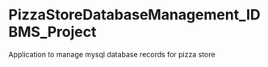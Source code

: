 # PizzaStoreDatabaseManagement_IDBMS_Project
 Application to manage mysql database records for pizza store 
